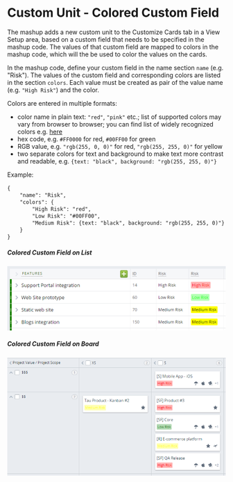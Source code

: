 # Custom Unit - Colored Custom Field

The mashup adds a new custom unit to the Customize Cards tab in a View Setup area, based on a custom field that needs to be specified in the mashup code. The values of that custom field are mapped to colors in the mashup code, which will the be used to color the values on the cards.

In the mashup code, define your custom field in the name section `name` (e.g. "Risk"). The values of the custom field and corresponding colors are listed in the section `colors`. Each value must be created as pair of the value name (e.g. `"High Risk"`) and the color.

Colors are entered in multiple formats:
- color name in plain text: `"red"`, `"pink"` etc.; list of supported colors may vary from browser to browser; you can find list of widely recognized colors e.g. [here](http://html-color-codes.info/color-names/)
- hex code, e.g. `#FF0000` for red, `#00FF00` for green
- RGB value, e.g. `"rgb(255, 0, 0)"` for red, `"rgb(255, 255, 0)"` for yellow
- two separate colors for text and background to make text more contrast and readable, e.g. `{text: "black", background: "rgb(255, 255, 0)"}`

Example:

```
{
    "name": "Risk",
    "colors": {
        "High Risk": "red",
        "Low Risk": "#00FF00",
        "Medium Risk": {text: "black", background: "rgb(255, 255, 0)"}
    }
}
```

##### Colored Custom Field on List
![Colored Custom Field on List](./colored-cf-list.png)

##### Colored Custom Field on Board
![Colored Custom Field on Board](./traffic-light.png)
